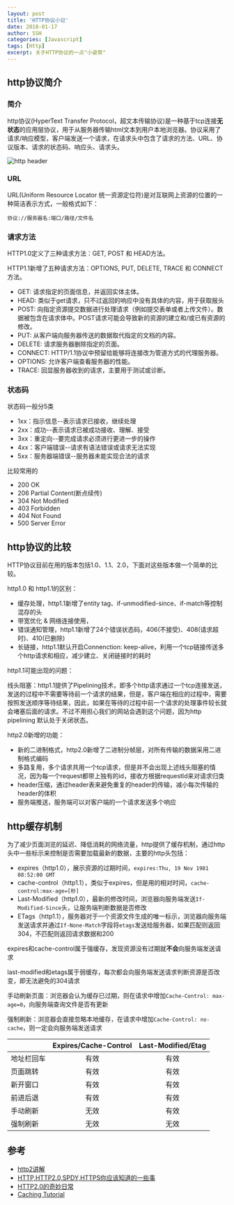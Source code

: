 ```yaml
---
layout: post
title: 'HTTP协议小记'
date: 2018-01-17
author: SSH
categories: [Javascript]
tags: [Http]
excerpt: 关于HTTP协议的一点"小姿势"
---
```


## http协议简介

### 简介

http协议(HyperText Transfer Protocol，超文本传输协议)是一种基于tcp连接**无状态**的应用层协议，用于从服务器传输html文本到用户本地浏览器。协议采用了请求/响应模型，客户端发送一个请求，在请求头中包含了请求的方法、URL、协议版本、请求的状态码、响应头、请求头。

![http header](http://opl3e6e3n.bkt.clouddn.com/http_header.jpeg)

### URL
URL(Uniform Resource Locator 统一资源定位符)是对互联网上资源的位置的一种简洁表示方式，一般格式如下：

```text
协议://服务器名:端口/路径/文件名
```

### 请求方法

HTTP1.0定义了三种请求方法：GET, POST 和 HEAD方法。

HTTP1.1新增了五种请求方法：OPTIONS, PUT, DELETE, TRACE 和 CONNECT 方法。

+ GET: 请求指定的页面信息，并返回实体主体。
+ HEAD: 类似于get请求，只不过返回的响应中没有具体的内容，用于获取报头
+ POST: 向指定资源提交数据进行处理请求（例如提交表单或者上传文件）。数据被包含在请求体中。POST请求可能会导致新的资源的建立和/或已有资源的修改。
+ PUT: 从客户端向服务器传送的数据取代指定的文档的内容。
+ DELETE: 请求服务器删除指定的页面。
+ CONNECT: HTTP/1.1协议中预留给能够将连接改为管道方式的代理服务器。
+ OPTIONS: 允许客户端查看服务器的性能。
+ TRACE: 回显服务器收到的请求，主要用于测试或诊断。

### 状态码

状态码一般分5类

+ 1xx：指示信息--表示请求已接收，继续处理
+ 2xx：成功--表示请求已被成功接收、理解、接受
+ 3xx：重定向--要完成请求必须进行更进一步的操作
+ 4xx：客户端错误--请求有语法错误或请求无法实现
+ 5xx：服务器端错误--服务器未能实现合法的请求

比较常用的

+ 200 OK
+ 206 Partial Content(断点续传)
+ 304 Not Modified
+ 403 Forbidden
+ 404 Not Found
+ 500 Server Error

## http协议的比较

HTTP协议目前在用的版本包括1.0、1.1、2.0，下面对这些版本做一个简单的比较。

http1.0 和 http1.1的区别：

+ 缓存处理，http1.1新增了entity tag、if-unmodified-since、if-match等控制混存的头
+ 带宽优化 & 网络连接使用，
+ 错误通知管理，http1.1新增了24个错误状态码，406(不接受)、408(请求超时)、410(已删除)
+ 长链接，http1.1默认开启Connenction: keep-alive，利用一个tcp链接传送多个http请求和相应，减少建立、关闭链接时的耗时

http1.1可能出现的问题：

线头阻塞：http1.1提供了Pipelining技术，即多个http请求通过一个tcp连接发送，发送的过程中不需要等待前一个请求的结果，但是，客户端在相应的过程中，需要按照发送顺序等待结果，因此，如果在等待的过程中前一个请求的处理事件较长就会堵塞后面的请求。不过不用担心我们的网站会遇到这个问题，因为http pipelining 默认处于关闭状态。

http2.0新增的功能：

+ 新的二进制格式，http2.0新增了二进制分帧层，对所有传输的数据采用二进制格式编码
+ 多路复用，多个请求共用一个tcp请求，但是并不会出现上述线头阻塞的情况，因为每一个request都带上独有的id，接收方根据requestId来对请求归类
+ header压缩，通过header表来避免重复的header的传输，减小每次传输的header的体积
+ 服务端推送，服务端可以对客户端的一个请求发送多个响应

## http缓存机制

为了减少页面浏览的延迟、降低消耗的网络流量，http提供了缓存机制，通过http头中一些标示来控制是否需要加载最新的数据，主要的http头包括：

+ expires（http1.0），展示资源的过期时间，`expires:Thu, 19 Nov 1981 08:52:00 GMT`
+ cache-control（http1.1），类似于expires，但是用的相对时间，`cache-control:max-age=[秒]`
+ Last-Modified（http1.0），最新的修改时间，浏览器向服务端发送`If-Modified-Since`头，让服务端判断数据是否修改
+ ETags（http1.1），服务器对于一个资源文件生成的唯一标示，浏览器向服务端发送请求并通过`If-None-Match`字段将`etags`发送给服务器，如果匹配则返回304，不匹配则返回请求数据和200

expires和cache-control属于强缓存，发现资源没有过期就**不会**向服务端发送请求

last-modified和etags属于弱缓存，每次都会向服务端发送请求判断资源是否改变，即无法避免的304请求

手动刷新页面：浏览器会认为缓存已过期，则在请求中增加`Cache-Control: max-age=0`，向服务端查询文件是否有更新

强制刷新：浏览器会直接忽略本地缓存，在请求中增加`Cache-Control: no-cache`，则一定会向服务端发送请求

|                         | Expires/Cache-Control | Last-Modified/Etag |
| ----------------------- | :-------------------: | :----------------: |
| 地址栏回车              | 有效                  | 有效               |
| 页面跳转                | 有效                  | 有效               |
| 新开窗口                | 有效                  | 有效               |
| 前进后退                | 有效                  | 有效               |
| 手动刷新                | 无效                  | 有效               |
| 强制刷新                | 无效                  | 无效               |

## 参考

+ [http2讲解](https://www.gitbook.com/book/ye11ow/http2-explained/details)
+ [HTTP,HTTP2.0,SPDY,HTTPS你应该知道的一些事](http://www.alloyteam.com/2016/07/httphttp2-0spdyhttps-reading-this-is-enough)
+ [HTTP2.0的奇妙日常](http://www.alloyteam.com/2015/03/http2-0-di-qi-miao-ri-chang/)
+ [Caching Tutorial](https://www.mnot.net/cache_docs)